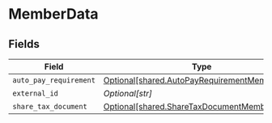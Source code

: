 # MemberData


## Fields

| Field                                                                                                    | Type                                                                                                     | Required                                                                                                 | Description                                                                                              |
| -------------------------------------------------------------------------------------------------------- | -------------------------------------------------------------------------------------------------------- | -------------------------------------------------------------------------------------------------------- | -------------------------------------------------------------------------------------------------------- |
| `auto_pay_requirement`                                                                                   | [Optional[shared.AutoPayRequirementMemberData]](undefined/models/shared/autopayrequirementmemberdata.md) | :heavy_minus_sign:                                                                                       | N/A                                                                                                      |
| `external_id`                                                                                            | *Optional[str]*                                                                                          | :heavy_minus_sign:                                                                                       | N/A                                                                                                      |
| `share_tax_document`                                                                                     | [Optional[shared.ShareTaxDocumentMemberData]](undefined/models/shared/sharetaxdocumentmemberdata.md)     | :heavy_minus_sign:                                                                                       | N/A                                                                                                      |